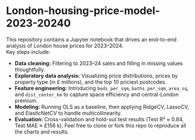 # London-housing-price-model-2023-20240
This repository contains a Jupyter notebook that drives an end-to-end analysis of London house prices for 2023–2024.  
Key steps include:
- **Data cleaning:** Filtering to 2023–24 sales and filling in missing values thoughtfully.
- **Exploratory data analysis:** Visualizing price distributions, prices by property type (in £ millions), and the top 10 priciest postcodes.
- **Feature engineering:** Introducing `beds_per_sqm`, `baths_per_sqm`, `area_sq`, and `dist_center_km` to capture space efficiency and central-London premium.
- **Modeling:** Running OLS as a baseline, then applying RidgeCV, LassoCV, and ElasticNetCV to handle multicollinearity.
- **Evaluation:** Cross-validation and hold-out test results (Test R² ≈ 0.84, Test MAE ≈ £156 k).
Feel free to clone or fork this repo to reproduce all the charts and results.  
